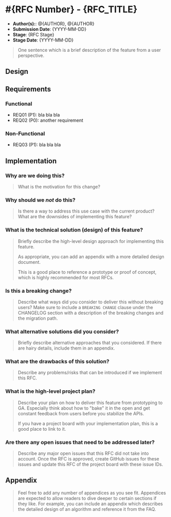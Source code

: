# #{RFC Number} - {RFC_TITLE}

* **Author(s):**: @{AUTHOR}, @{AUTHOR}
* **Submission Date**: {YYYY-MM-DD}
* **Stage**: {RFC Stage}
* **Stage Date**: {YYYY-MM-DD}

<!--- 
Directions for above: 

Author(s): Git tag for PR authors and contributors
Submission Date: Fill in with date of initial submission, YYYY-MM-DD
Stage: Fill in with current stage in the RFC lifecycle
Stage Date: Fill in with date of last stage change
-->

> One sentence which is a brief description of the feature from a user perspective.

<!--
This RFCs have 3 sections: Requirements -> Design -> Implementation. We intentionally start with *Design* since it
is a great way to introduice the feature to readers.
-->

## Design

<!--
This section works backwards from an the end user. It is written as one or more "artifacts from the future" such as the getting started documentation (readme), user interface wireframes (or link to them), press release, changelog entry, etc.
-->

## Requirements

<!-- 
This section is a "shopping list" of requirements for this feature.

We try to start by identifing the use cases that are expected to be addressed by this RFC. 
Ideally they should not inform the design or implementation but rather state the problems/pains/results
that our users expect to achieve with this RFC.

NOTES:
* It is highly recommended to split functional and non-functional requirements.
* Requirements should be prioritized P0 (must), P1 (nice to have) or P2 (future).
* It is also recommended to give requirements an identifier that will make them easier to reference later.
-->

### Functional

* REQ01 (P1): bla bla bla
* REQ02 (P0): another requirement

### Non-Functional

* REQ03 (P1): bla bla bla


## Implementation

<!--
This section has a list of topics related to the implementation. We have some examples/ideas for topics below. Feel free to add as needed

The goal of this section is to help decide if this RFC should be implemented. 
It should include answers to questions that the team is likely ask. 
Contrary to the rest of the RFC, answers should be written "from the present" and likely 
discuss approach, implementation plans, alternative considered and other considerations that will 
help decide if this RFC should be implemented.
-->

### Why are we doing this?

> What is the motivation for this change?

### Why should we _not_ do this?

> Is there a way to address this use case with the current product? What are the downsides of implementing this feature?

### What is the technical solution (design) of this feature?

> Briefly describe the high-level design approach for implementing this feature.
>
> As appropriate, you can add an appendix with a more detailed design document.
>
> This is a good place to reference a prototype or proof of concept, which is highly recommended for most RFCs.

### Is this a breaking change?

> Describe what ways did you consider to deliver this without breaking users? Make sure to include a `BREAKING CHANGE` clause under the CHANGELOG section with a description of the breaking changes and the migration path.

### What alternative solutions did you consider?

> Briefly describe alternative approaches that you considered. If there are hairy details, include them in an appendix.

### What are the drawbacks of this solution?

> Describe any problems/risks that can be introduced if we implement this RFC.

### What is the high-level project plan?

> Describe your plan on how to deliver this feature from prototyping to GA. Especially think about how to "bake" it in the open and get constant feedback from users before you stabilize the APIs.
>
> If you have a project board with your implementation plan, this is a good place to link to it.

### Are there any open issues that need to be addressed later?

> Describe any major open issues that this RFC did not take into account. Once the RFC is approved, create GitHub issues for these issues and update this RFC of the project board with these issue IDs.

## Appendix

> Feel free to add any number of appendices as you see fit. Appendices are expected to allow readers to dive deeper to certain sections if they like. For example, you can include an appendix which describes the detailed design of an algorithm and reference it from the FAQ.
